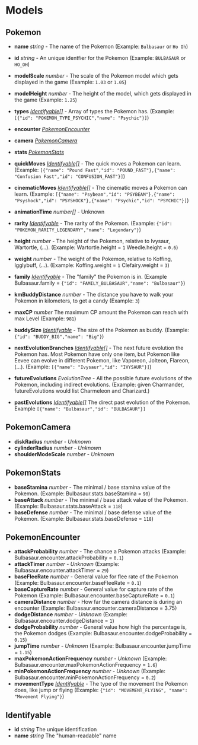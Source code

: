 # Models

## Pokemon

- **name** *string* - The name of the Pokemon (Example: `Bulbasaur` or `Ho Oh`)
- **id** *string* - An unique identfier for the Pokemon (Example: `BULBASAUR` or `HO_OH`)
- **modelScale** *number* - The scale of the Pokemon model which gets displayed in the game (Example: `1.03` or `1.05`)
- **modelHeight** *number* - The height of the model, which gets displayed in the game (Example: `1.25`)
- **types** *[Identifyable[]](#identifyable)* - Array of types the Pokemon has. (Example:
`[{"id": "POKEMON_TYPE_PSYCHIC","name": "Psychic"}]`) 
- **encounter** *[PokemonEncounter](#pokemonencounter)*
- **camera** *[PokemonCamera](#pokemoncamera)*
- **stats** *[PokemonStats](#pokemonstats)*
- **quickMoves** *[Identifyable[]](#identifyable)* - The quick moves a Pokemon can learn. (Example: `[{"name": "Pound Fast","id": "POUND_FAST"},{"name": "Confusion Fast","id": "CONFUSION_FAST"}]`)
- **cinematicMoves** *[Identifyable[]](#identifyable)* - The cinematic moves a Pokemon can learn. (Example: `[{"name": "Psybeam","id": "PSYBEAM"},{"name": "Psyshock","id": "PSYSHOCK"},{"name": "Psychic","id": "PSYCHIC"}]`)

- **animationTime** *number[]* - Unknown
- **rarity** *[Identifyable](#identifyable)* - The rarity of the Pokemon. (Example: `{"id": "POKEMON_RARITY_LEGENDARY","name": "Legendary"}`)
- **height** *number* - The height of the Pokemon, relative to Ivysaur, Wartortle, (...). (Example: Wartortle.height = `1` Weedle.height = `0.6`)
- **weight** *number* - The weight of the Pokemon, relative to Koffing, Igglybuff, (...). (Example: Koffing.weight = `1` Clefairy.weight = `3`)
- **family** *[Identifyable](#identifyable)* - The "family" the Pokemon is in. (Example Bulbasaur.family = `{"id": "FAMILY_BULBASAUR","name": "Bulbasaur"}`)
- **kmBuddyDistance** *number* - The distance you have to walk your Pokemon in kilometers, to get a candy (Example: `3`)
- **maxCP** *number* The maximum CP amount the Pokemon can reach with max Level (Example: `981`)
- **buddySize** *[Identifyable](#identifyable)* - The size of the Pokemon as buddy. (Example: `{"id": "BUDDY_BIG","name": "Big"}`)
- **nextEvolutionBranches** *[Identifyable[]](#identifyable)* - The next future evolution the Pokemon has. Most Pokemon have only one item, but Pokemon like Eevee can evolve in different Pokemon, like Vaporeon, Jolteon, Flareon, (...). (Example: `[{"name": "Ivysaur","id": "IVYSAUR"}]`)
- **futureEvolutions** *EvolutionTree* - All the possible future evolutions of the Pokemon, including indirect
     evolutions. (Example: given Charmander, futureEvolutions would list Charmeleon and Charizard.)
- **pastEvolutions** *[Identifyable[]](#identifyable)* The direct past evolution of the Pokemon. Example `[{"name": "Bulbasaur","id": "BULBASAUR"}]`

## PokemonCamera
- **diskRadius** *number* - *Unknown*
- **cylinderRadius** *number* - *Unknown*
- **shoulderModeScale** *number* - *Unknown*

## PokemonStats
- **baseStamina** *number* - The minimal / base stamina value of the Pokemon. (Example: Bulbasaur.stats.baseStamina = `90`)
- **baseAttack** *number* - The minimal / base attack value of the Pokemon. (Example: Bulbasaur.stats.baseAttack = `118`)
- **baseDefense** *number* - The minimal / base defense value of the Pokemon. (Example: Bulbasaur.stats.baseDefense = `118`)

## PokemonEncounter
- **attackProbability** *number* - The chance a Pokemon attacks (Example: Bulbasaur.encounter.attackProbability = `0.1`)
- **attackTimer** *number* - *Unknown* (Example: Bulbasaur.encounter.attackTimer = `29`)
- **baseFleeRate** *number* - General value for flee rate of the Pokemon (Example: Bulbasaur.encounter.baseFleeRate = `0.1`)
- **baseCaptureRate** *number* - General value for capture rate of the Pokemon (Example: Bulbasaur.encounter.baseCaptureRate = `0.1`)
- **cameraDistance** *number* - How far the camera distance is during an encounter (Example: Bulbasaur.encounter.cameraDistance = 3.75)
- **dodgeDistance** *number* - *Unknown* (Example: Bulbasaur.encounter.dodgeDistance = `1`)
- **dodgeProbability** *number* - General value how high the percentage is, the Pokemon dodges (Example: Bulbasaur.encounter.dodgeProbability = `0.15`)
- **jumpTime** *number* - *Unknown* (Example: Bulbasaur.encounter.jumpTime = `1.15`)
- **maxPokemonActionFrequency** *number* - *Unknown* (Example: Bulbasaur.encounter.maxPokemonActionFrequency = `1.6`)
- **minPokemonActionFrequency** *number* - *Unknown* (Example: Bulbasaur.encounter.minPokemonActionFrequency = `0.2`)
- **movementType** *[Identifyable](#identifyable)* - The type of the movement the Pokemon does, like jump or flying (Example: `{"id": "MOVEMENT_FLYING", "name": "Movement Flying"}`)

## Identifyable
- **id** *string* The unique identification
- **name** *string* The "human-readable" name

